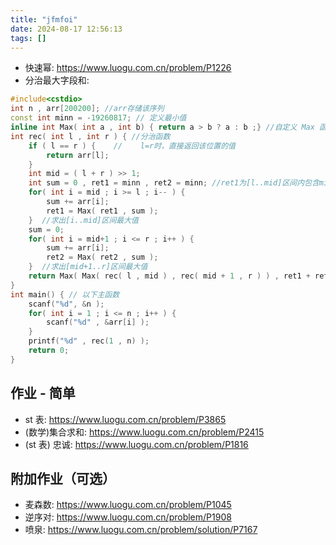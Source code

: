 ```yaml
---
title: "jfmfoi"
date: 2024-08-17 12:56:13
tags: []
---
```

- 快速幂: https://www.luogu.com.cn/problem/P1226
- 分治最大字段和:

```cpp
#include<cstdio>
int n , arr[200200]; //arr存储该序列
const int minn = -19260817; // 定义最小值
inline int Max( int a , int b) { return a > b ? a : b ;} //自定义 Max 函数（好像比stl的快一点）
int rec( int l , int r ) { //分治函数
    if ( l == r ) {    //    l=r时，直接返回该位置的值
        return arr[l];
    }
    int mid = ( l + r ) >> 1;
    int sum = 0 , ret1 = minn , ret2 = minn; //ret1为[l..mid]区间内包含mid的最大子段和，ret2为[mid+1..r]区间内包含(mid+1)的最大子段和
    for( int i = mid ; i >= l ; i-- ) {
        sum += arr[i];
        ret1 = Max( ret1 , sum );
    }  //求出[i..mid]区间最大值
    sum = 0;
    for( int i = mid+1 ; i <= r ; i++ ) {
        sum += arr[i];
        ret2 = Max( ret2 , sum );
    }  //求出[mid+1..r]区间最大值
    return Max( Max( rec( l , mid ) , rec( mid + 1 , r ) ) , ret1 + ret2 );   //返回可能一 可能二 可能三 中的最大值
}
int main() { // 以下主函数
    scanf("%d", &n );
    for( int i = 1 ; i <= n ; i++ ) {
        scanf("%d" , &arr[i] );
    }
    printf("%d" , rec(1 , n) );
    return 0;
}
```

## 作业 - 简单

- st 表: https://www.luogu.com.cn/problem/P3865
- (数学)集合求和: https://www.luogu.com.cn/problem/P2415
- (st 表) 忠诚: https://www.luogu.com.cn/problem/P1816

## 附加作业（可选）

- 麦森数: https://www.luogu.com.cn/problem/P1045
- 逆序对: https://www.luogu.com.cn/problem/P1908
- 喷泉: https://www.luogu.com.cn/problem/solution/P7167
